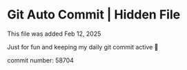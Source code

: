 # Git Auto Commit | Hidden File

This file was added Feb 12, 2025

Just for fun and keeping my daily git commit active 🤪

commit number: 58704
